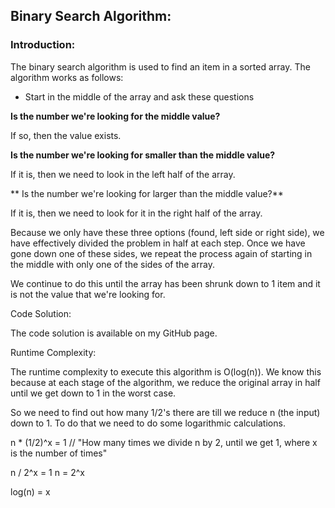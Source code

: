 ## Binary Search Algorithm:

### Introduction:

The binary search algorithm is used to find an item in a sorted array. The algorithm works as follows:

* Start in the middle of the array and ask these questions

**Is the number we're looking for the middle value?** 

If so, then the value exists.

**Is the number we're looking for smaller than the middle value?** 

If it is, then we need to look in the left half of the array.

** Is the number we're looking for larger than the middle value?**

If it is, then we need to look for it in the right half of the array.

Because we only have these three options (found, left side or right side), we have effectively divided the problem in half at each step. Once we have gone down one of these sides, we repeat the process again of starting in the middle with only one of the sides of the array.

We continue to do this until the array has been shrunk down to 1 item and it is not the value that we're looking for.

Code Solution:

The code solution is available on my GitHub page.

Runtime Complexity:

The runtime complexity to execute this algorithm is O(log(n)). We know this because at each stage of the algorithm, we reduce the original array in half until we get down to 1 in the worst case.

So we need to find out how many 1/2's there are till we reduce n (the input) down to 1. To do that we need to do some logarithmic calculations.

n * (1/2)^x = 1 // "How many times we divide n by 2, until we get 1, where x is the number of times"

n / 2^x = 1
n = 2^x

log(n) = x

